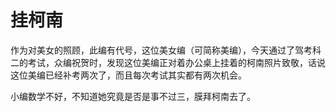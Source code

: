 # 挂柯南

作为对美女的照顾，此编有代号，这位美女编（可简称美编），今天通过了驾考科二的考试，众编祝贺时，发现这位美编正对着办公桌上挂着的柯南照片致敬，话说这位美编已经补考两次了，而且每次考试其实都有两次机会。 

小编数学不好，不知道她究竟是否是事不过三，膜拜柯南去了。